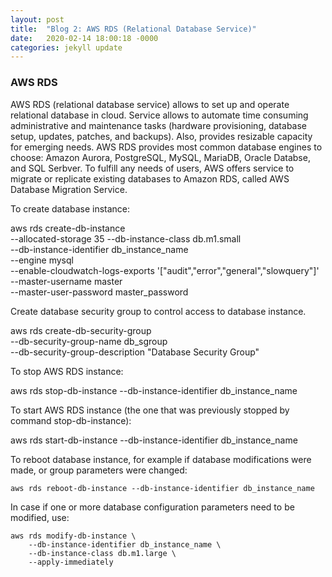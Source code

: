 ```yaml
---
layout: post
title:  "Blog 2: AWS RDS (Relational Database Service)"
date:   2020-02-14 18:00:18 -0000
categories: jekyll update
---
```


<h3>AWS RDS</h3>

AWS RDS (relational database service) allows to set up and operate relational database in cloud. Service allows to automate time consuming administrative and maintenance tasks (hardware provisioning, database setup, updates, patches, and backups). Also, provides resizable capacity for emerging needs. AWS RDS provides most common database engines to choose: Amazon Aurora, PostgreSQL, MySQL, MariaDB, Oracle Databse, and SQL Serbver. To fulfill any needs of users, AWS offers service to migrate or replicate existing databases to Amazon RDS, called AWS Database Migration Service.

To create database instance:

  aws rds create-db-instance \
	 --allocated-storage 35 --db-instance-class db.m1.small \
 	 --db-instance-identifier db_instance_name \
 	 --engine mysql \
	 --enable-cloudwatch-logs-exports '["audit","error","general","slowquery"]' \
	 --master-username master \
	 --master-user-password master_password

Create database security group to control access to database instance.

  aws rds create-db-security-group \
    --db-security-group-name db_sgroup \
	  --db-security-group-description "Database Security Group"

To stop AWS RDS instance:

  aws rds stop-db-instance --db-instance-identifier db_instance_name


To start AWS RDS instance (the one that was previously stopped by command stop-db-instance):

  aws rds start-db-instance --db-instance-identifier db_instance_name

To reboot database instance, for example if database modifications were made, or group parameters were changed:

	aws rds reboot-db-instance --db-instance-identifier db_instance_name


In case if one or more database configuration parameters need to be modified, use:

	aws rds modify-db-instance \
		--db-instance-identifier db_instance_name \
		--db-instance-class db.m1.large \
		--apply-immediately







[jekyll-docs]: https://jekyllrb.com/docs/home
[jekyll-gh]:   https://github.com/jekyll/jekyll
[jekyll-talk]: https://talk.jekyllrb.com/
